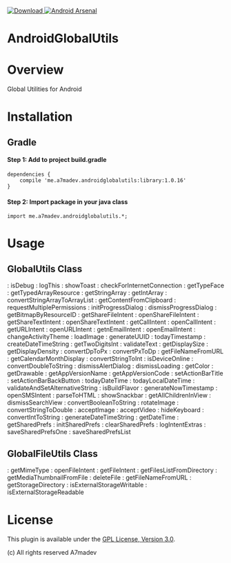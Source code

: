 [ ![Download](https://api.bintray.com/packages/a7madev/maven/AndroidGlobalUtils/images/download.svg) ](https://bintray.com/a7madev/maven/AndroidGlobalUtils/_latestVersion)
[![Android Arsenal](https://img.shields.io/badge/Android%20Arsenal-AndroidGlobalUtils-green.svg?style=true)](https://android-arsenal.com/details/1/2969)

AndroidGlobalUtils
===================

# Overview

Global Utilities for Android

# Installation

## Gradle

#### Step 1: Add to project build.gradle

    dependencies {
        compile 'me.a7madev.androidglobalutils:library:1.0.16'
    }

#### Step 2: Import package in your java class

    import me.a7madev.androidglobalutils.*;

# Usage

GlobalUtils Class
----------

:  isDebug
:  logThis
:  showToast
:  checkForInternetConnection
:  getTypeFace
:  getTypedArrayResource
:  getStringArray
:  getIntArray
:  convertStringArrayToArrayList
:  getContentFromClipboard
:  requestMultiplePermissions
:  initProgressDialog
:  dismissProgressDialog
:  getBitmapByResourceID
:  getShareFileIntent
:  openShareFileIntent
:  getShareTextIntent
:  openShareTextIntent
:  getCallIntent
:  openCallIntent
:  getURLIntent
:  openURLIntent
:  getnEmailIntent
:  openEmailIntent
:  changeActivityTheme
:  loadImage
:  generateUUID
:  todayTimestamp
:  createDateTimeString
:  getTwoDigitsInt
:  validateText
:  getDisplaySize
:  getDisplayDensity
:  convertDpToPx
:  convertPxToDp
:  getFileNameFromURL
:  getCalendarMonthDisplay
:  convertStringToInt
:  isDeviceOnline
:  convertDoubleToString
:  dismissAlertDialog
:  dismissLoading
:  getColor
:  getDrawable
:  getAppVersionName
:  getAppVersionCode
:  setActionBarTitle
:  setActionBarBackButton
:  todayDateTime
:  todayLocalDateTime
:  validateAndSetAlternativeString
:  isBuildFlavor
:  generateNowTimestamp
:  openSMSIntent
:  parseToHTML
:  showSnackbar
:  getAllChildrenInView
:  dismissSearchView
:  convertBooleanToString
:  rotateImage
:  convertStringToDouble
:  acceptImage
:  acceptVideo
:  hideKeyboard
:  convertIntToString
:  generateDateTimeString
:  getDateTime
:  getSharedPrefs
:  initSharedPrefs
:  clearSharedPrefs
:  logIntentExtras
:  saveSharedPrefsOne
:  saveSharedPrefsList

GlobalFileUtils Class
----------

:  getMimeType
:  openFileIntent
:  getFileIntent
:  getFilesListFromDirectory
:  getMediaThumbnailFromFile
:  deleteFile
:  getFileNameFromURL
:  getStorageDirectory
:  isExternalStorageWritable
:  isExternalStorageReadable

# License
This plugin is available under the [GPL License, Version 3.0](http://www.gnu.org/licenses/gpl-3.0.en.html).

(c) All rights reserved A7madev
